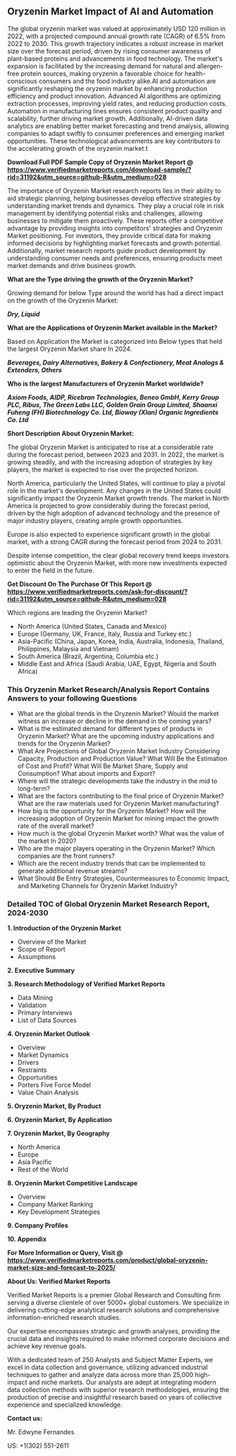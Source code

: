 <h2>Oryzenin Market Impact of AI and Automation</h2>The global oryzenin market was valued at approximately USD 120 million in 2022, with a projected compound annual growth rate (CAGR) of 6.5% from 2022 to 2030. This growth trajectory indicates a robust increase in market size over the forecast period, driven by rising consumer awareness of plant-based proteins and advancements in food technology. The market's expansion is facilitated by the increasing demand for natural and allergen-free protein sources, making oryzenin a favorable choice for health-conscious consumers and the food industry alike.AI and automation are significantly reshaping the oryzenin market by enhancing production efficiency and product innovation. Advanced AI algorithms are optimizing extraction processes, improving yield rates, and reducing production costs. Automation in manufacturing lines ensures consistent product quality and scalability, further driving market growth. Additionally, AI-driven data analytics are enabling better market forecasting and trend analysis, allowing companies to adapt swiftly to consumer preferences and emerging market opportunities. These technological advancements are key contributors to the accelerating growth of the oryzenin market.t</p><p id="" class=""><strong>Download Full PDF Sample Copy of Oryzenin Market Report @ <a href="https://www.verifiedmarketreports.com/download-sample/?rid=31192&utm_source=github-R&utm_medium=028" target="_blank">https://www.verifiedmarketreports.com/download-sample/?rid=31192&utm_source=github-R&utm_medium=028</a></strong></p><p>The importance of&nbsp;Oryzenin Market research reports lies in their ability to aid strategic planning, helping businesses develop effective strategies by understanding market trends and dynamics. They play a crucial role in risk management by identifying potential risks and challenges, allowing businesses to mitigate them proactively. These reports offer a competitive advantage by providing insights into competitors' strategies and Oryzenin Market positioning. For investors, they provide critical data for making informed decisions by highlighting market forecasts and growth potential. Additionally, market research reports guide product development by understanding consumer needs and preferences, ensuring products meet market demands and drive business growth.</p><p><strong>What are the&nbsp;Type driving the growth of the Oryzenin Market?</strong></p><p id="" class="">Growing demand for below Type around the world has had a direct impact on the growth of the Oryzenin Market:</p><em><strong>Dry, Liquid</strong></em></p><strong>What are the&nbsp;Applications&nbsp;of Oryzenin Market available in the Market?</strong></p><p id="" class="">Based on Application the Market is categorized into Below types that held the largest Oryzenin Market share In 2024.</p><em><strong>Beverages, Dairy Alternatives, Bakery & Confectionery, Meat Analogs & Extenders, Others</strong></em></p><strong>Who is the largest Manufacturers of Oryzenin Market worldwide?</strong></p><p><em><strong>Axiom Foods, AIDP, Ricebran Technologies, Beneo GmbH, Kerry Group PLC, Ribus, The Green Labs LLC, Golden Grain Group Limited, Shaanxi Fuheng (FH) Biotechnology Co. Ltd, Bioway (XIan) Organic Ingredients Co. Ltd</strong></em></p><p id="" class=""><strong>Short Description About Oryzenin Market:</strong></p><p>The global Oryzenin Market is anticipated to rise at a considerable rate during the forecast period, between 2023 and 2031. In 2022, the market is growing steadily, and with the increasing adoption of strategies by key players, the market is expected to rise over the projected horizon.</p><p>North America, particularly the United States, will continue to play a pivotal role in the market's development. Any changes in the United States could significantly impact the Oryzenin Market growth trends. The market in North America is projected to grow considerably during the forecast period, driven by the high adoption of advanced technology and the presence of major industry players, creating ample growth opportunities.</p><p>Europe is also expected to experience significant growth in the global market, with a strong CAGR during the forecast period from 2024 to 2031.</p><p>Despite intense competition, the clear global recovery trend keeps investors optimistic about the Oryzenin Market, with more new investments expected to enter the field in the future.</p><p id="" class=""><strong>Get Discount On The Purchase Of This Report @ <a href="https://www.verifiedmarketreports.com/ask-for-discount/?rid=31192&utm_source=github-R&utm_medium=028" target="_blank">https://www.verifiedmarketreports.com/ask-for-discount/?rid=31192&utm_source=github-R&utm_medium=028</a></strong></p>Which regions are leading the Oryzenin Market?</p><ul><li>North America (United States, Canada and Mexico)</li><li>Europe (Germany, UK, France, Italy, Russia and Turkey etc.)</li><li>Asia-Pacific (China, Japan, Korea, India, Australia, Indonesia, Thailand, Philippines, Malaysia and Vietnam)</li><li>South America (Brazil, Argentina, Columbia etc.)</li><li>Middle East and Africa (Saudi Arabia, UAE, Egypt, Nigeria and South Africa)</li></ul><h3 id="" class="">This Oryzenin Market Research/Analysis Report Contains Answers to your following Questions</h3><ul><li>What are the global trends in the Oryzenin Market? Would the market witness an increase or decline in the demand in the coming years?</li><li>What is the estimated demand for different types of products in Oryzenin Market? What are the upcoming industry applications and trends for the Oryzenin Market?</li><li>What Are Projections of Global Oryzenin Market Industry Considering Capacity, Production and Production Value? What Will Be the Estimation of Cost and Profit? What Will Be Market Share, Supply and Consumption? What about imports and Export?</li><li>Where will the strategic developments take the industry in the mid to long-term?</li><li>What are the factors contributing to the final price of Oryzenin Market? What are the raw materials used for Oryzenin Market manufacturing?</li><li>How big is the opportunity for the Oryzenin Market? How will the increasing adoption of Oryzenin Market for mining impact the growth rate of the overall market?</li><li>How much is the global Oryzenin Market worth? What was the value of the market In 2020?</li><li>Who are the major players operating in the Oryzenin Market? Which companies are the front runners?</li><li>Which are the recent industry trends that can be implemented to generate additional revenue streams?</li><li>What Should Be Entry Strategies, Countermeasures to Economic Impact, and Marketing Channels for Oryzenin Market Industry?</li></ul><h3 id="" class="">Detailed TOC of Global Oryzenin Market Research Report, 2024-2030</h3><p id="" class=""><strong>1. Introduction of the Oryzenin Market</strong></p><ul><li>Overview of the Market</li><li>Scope of Report</li><li>Assumptions</li></ul><p id="" class=""><strong>2. Executive Summary</strong></p><p id="" class=""><strong>3. Research Methodology of Verified Market Reports</strong></p><ul><li>Data Mining</li><li>Validation</li><li>Primary Interviews</li><li>List of Data Sources</li></ul><p id="" class=""><strong>4. Oryzenin Market Outlook</strong></p><ul><li>Overview</li><li>Market Dynamics</li><li>Drivers</li><li>Restraints</li><li>Opportunities</li><li>Porters Five Force Model</li><li>Value Chain Analysis</li></ul><p id="" class=""><strong>5. Oryzenin Market, By Product</strong></p><p id="" class=""><strong>6. Oryzenin Market, By Application</strong></p><p id="" class=""><strong>7. Oryzenin Market, By Geography</strong></p><ul><li>North America</li><li>Europe</li><li>Asia Pacific</li><li>Rest of the World</li></ul><p id="" class=""><strong>8. Oryzenin Market Competitive Landscape</strong></p><ul><li>Overview</li><li>Company Market Ranking</li><li>Key Development Strategies</li></ul><p id="" class=""><strong>9. Company Profiles</strong></p><p id="" class=""><strong>10. Appendix</strong></p><p id="" class=""><strong>For More Information or Query, Visit @ <a href="https://www.verifiedmarketreports.com/product/global-oryzenin-market-size-and-forecast-to-2025/" target="_blank">https://www.verifiedmarketreports.com/product/global-oryzenin-market-size-and-forecast-to-2025/</a></strong></p><p id="" class=""><strong>About Us: Verified Market Reports</strong></p><p id="" class="">Verified Market Reports is a premier Global Research and Consulting firm serving a diverse clientele of over 5000+ global customers. We specialize in delivering cutting-edge analytical research solutions and comprehensive information-enriched research studies.</p><p id="" class="">Our expertise encompasses strategic and growth analyses, providing the crucial data and insights required to make informed corporate decisions and achieve key revenue goals.</p><p id="" class="">With a dedicated team of 250 Analysts and Subject Matter Experts, we excel in data collection and governance, utilizing advanced industrial techniques to gather and analyze data across more than 25,000 high-impact and niche markets. Our analysts are adept at integrating modern data collection methods with superior research methodologies, ensuring the production of precise and insightful research based on years of collective experience and specialized knowledge.</p><p id="" class=""><strong>Contact us:</strong></p><p id="" class="">Mr. Edwyne Fernandes</p><p id="" class="">US: +1(302) 551-2611</p>